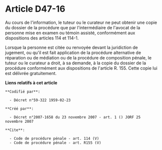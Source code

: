 # Article D47-16

Au cours de l'information, le tuteur ou le curateur ne peut obtenir une copie du dossier de la procédure que par
l'intermédiaire de l'avocat de la personne mise en examen ou témoin assisté, conformément aux dispositions des articles 114
et 114-1. 

Lorsque la personne est citée ou renvoyée devant la juridiction de jugement, ou qu'il est fait application de la procédure
alternative de réparation ou de médiation ou de la procédure de composition pénale, le tuteur ou le curateur a droit, à sa
demande, à la copie du dossier de la procédure conformément aux dispositions de l'article R. 155. Cette copie lui est
délivrée gratuitement.

**Liens relatifs à cet article**

	**Codifié par**:

	  - Décret n°59-322 1959-02-23

	**Créé par**:

	  - Décret n°2007-1658 du 23 novembre 2007 - art. 1 () JORF 25 novembre 2007

	**Cite**:

	  - Code de procédure pénale - art. 114 (V)
	  - Code de procédure pénale - art. R155 (V)
